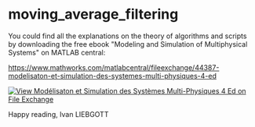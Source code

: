 # moving_average_filtering

You could find all the explanations on the theory of algorithms and scripts by downloading the free ebook "Modeling and Simulation of Multiphysical Systems" on MATLAB central:

https://www.mathworks.com/matlabcentral/fileexchange/44387-modelisaton-et-simulation-des-systemes-multi-physiques-4-ed


[![View Modélisaton et Simulation des Systèmes Multi-Physiques 4 Ed on File Exchange](https://www.mathworks.com/matlabcentral/images/matlab-file-exchange.svg)](https://www.mathworks.com/matlabcentral/fileexchange/44387-modelisaton-et-simulation-des-systemes-multi-physiques-4-ed)

Happy reading,
Ivan LIEBGOTT
